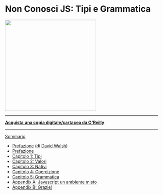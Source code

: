 # Non Conosci JS: Tipi e Grammatica

<img src="cover.jpg" width="300">

-----

**[Acquista una copia digitale/cartacea da O'Reilly](http://shop.oreilly.com/product/0636920033745.do)**

-----

[Sommario](toc.md)

* [Prefazione](prefazione.md) (di [David Walsh](http://davidwalsh.name))
* [Prefazione](../prefazione.md)
* [Capitolo 1: Tipi](ch1.md)
* [Capitolo 2: Valori](ch2.md)
* [Capitolo 3: Nativi](ch3.md)
* [Capitolo 4: Coercizione](ch4.md)
* [Capitolo 5: Grammatica](ch5.md)
* [Appendix A: Javascript un ambiente misto](apA.md)
* [Appendix B: Grazie!](apB.md)
